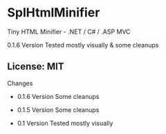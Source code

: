 # SplHtmlMinifier
Tiny HTML Minifier - .NET / C# / .ASP MVC

0.1.6 Version
Tested mostly visually & some cleanups

License: MIT
----------------------------------------
Changes

* 0.1.6 Version
Some cleanups

* 0.1.5 Version
Some cleanups

* 0.1 Version
Tested mostly visually

